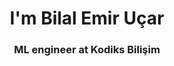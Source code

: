 
<h1 align="center">I'm Bilal Emir Uçar</h1>
<h3 align="center">ML engineer at Kodiks Bilişim </h3>
  




